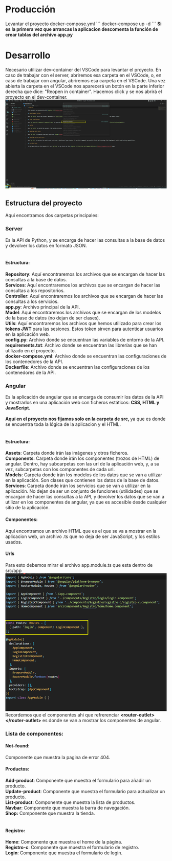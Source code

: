 <h1>Producción</h1>
Levantar el proyecto  docker-compose.yml
```
docker-compose up -d 
```
<b>Si es la primera vez que arrancas la aplicacion descomenta la función de crear tablas del archivo app.py</b>
<h1>Desarrollo</h1>
Necesario utilizar dev-container del VSCode para levantar el proyecto.
En caso de trabajar con el server, abriremos esa  carpeta en el VSCode, o, en caso de trabajar con angular, abriremos esa carpeta en el VSCode. Una vez abierta la carpeta en el VSCode nos aparecerá un botón en la parte inferior derecha que dice: "Reopen in container". Hacemos click y se nos abrirá el proyecto en el dev-container.
<img src="./imagenes-docs/containers.png" alt="Girl in a jacket" >



<h2>Estructura del proyecto</h2>
Aqui encontramos dos carpetas principales:
<h3>Server</h3>
Es la API de Python, y se encarga de hacer las consultas a la base de datos y devolver los datos en formato JSON.
<br>
<br>
<h4>Estructura:</h4>
<b>Repository</b>: Aquí encontraremos los archivos que se encargan de hacer las consultas a la base de datos.
<br>
<b>Services</b>: Aquí encontraremos los archivos que se encargan de hacer las consultas a los repositorios.
<br>
<b>Controller</b>: Aquí encontraremos los archivos que se encargan de hacer las consultas a los servicios.
<br>
<b>app.py</b>: Archivo principal de la API.
<br>
<b>Model</b>: Aquí encontraremos los archivos que se encargan de los modelos de la base de datos (no dejan de ser clases).
<br>
<b>Utils</b>: Aquí encontraremos los archivos que hemos utilizado para crear los <b> tokens JWT </b> para las sesiones. Estos token sirven para autenticar usuarios en la aplicación web.
<br>
<b>config.py</b>: Archivo donde se encuentran las variables de entorno de la API.
<br>
<b>requirements.txt</b>: Archivo donde se encuentran las librerías que se han utilizado en el proyecto.
<br>
<b>docker-compose.yml</b>: Archivo donde se encuentran las configuraciones de los contenedores de la API.
<br>
<b>Dockerfile</b>: Archivo donde se encuentran las configuraciones de los contenedores de la API.
<br>

<h3>Angular</h3>
Es la aplicación de angular que se encarga de consumir los datos de la API y mostrarlos en una aplicación web con ficheros estáticos:  <b>CSS, HTML y JavaScript. </b>
<br>
<br>
<b>Aquí en el proyecto nos fijamos solo en la carpeta de src, </b> ya que es donde se encuentra toda la lógica de la aplicacion y el HTML.
<br>
<br>
<h4>Estructura:</h4>
<b>Assets</b>: Carpeta donde irán las imágenes y otros ficheros.
<br>
<b>Components</b>: Carpeta donde irán los componentes (trozos de HTML)  de angular. Dentro, hay subcarpetas con las url de la aplicación web, y, a su vez, subcarpetas con los componentes de cada url.
<br>
<b>Models</b>: Carpeta donde irán los modelos de los datos que se van a utilizar en la aplicación. Son clases que contienen los datos de la base de datos.
<br>
<b>Services</b>: Carpeta donde irán los servicios que se van a utilizar en la aplicación. No dejan de ser un conjunto de funciones (utilidades) que se encargan de hacer las consultas a la API, y devolver los datos que se van a utilizar en los componentes de angular, ya que es accesible desde cualquier sitio de la aplicación.
<br>

<h4>Componentes:</h4>
Aqui encontramos un archivo HTML que es el que se va a mostrar en la aplicacion web, un archivo .ts que no deja de ser JavaScript, y los estilos usados.
<br>
<h4>Urls</h4>
Para esto debemos mirar el archivo app.module.ts que esta dentro de src/app
<img src="./imagenes-docs/rutas.png" alt="Girl in a jacket" >
Recordemos que el componentes ahi que refrerenciar <b>&ltrouter-outlet&gt &lt/router-outlet&gt</b> es donde se van a mostrar los componentes de angular.
<br>
<h3>Lista de componentes:</h3>
<h4>Not-found:</h4> Componente que muestra la pagina de error 404.
<br>
<h4>Productos:</h4>
<b>Add-product</b>: Componente que muestra el formulario para añadir un producto.
<br>
<b>Update-product</b>: Componente que muestra el formulario para actualizar un producto.
<br>
<b>List-product</b>: Componente que muestra la lista de productos.
<br>
<b>Navbar</b>: Componente que muestra la barra de navegación.
<br>
<b>Shop:</b> Componente que muestra la tienda.
<br>
<br>
<h4>Registro:</h4>
<b>Home</b>: Componente que muestra el home de la página.
<br>
<b>Registro-c</b>: Componente que muestra el formulario de registro.
<br>
<b>Login</b>: Componente que muestra el formulario de login.




